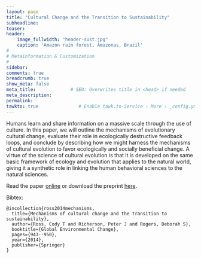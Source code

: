 ```yaml
---
layout: page
title: "Cultural Change and the Transition to Sustainability"
subheadline: 
teaser: 
header:
    image_fullwidth: "header-sust.jpg"
    caption: 'Amazon rain forest, Amazonas, Brazil'
#
# Metainformation & Customization
#
sidebar: 
comments: true
breadcrumb: true
show_meta: false
meta_title:             # SEO: Overwrites title in <head> if needed
meta_description:
permalink:
tawkto: true               # Enable tawk.to-Service › More › _config.yml
---
```

<div class="row">
<div class="medium-8 columns t30">
<img src="{{ site.url }}/images/sustain.png" alt="">
</div><!-- /.medium-8.columns -->
</div><!-- /.row -->
Humans learn and share information on a massive scale through the use of culture. In this paper, we will outline the mechanisms of evolutionary cultural change, evaluate their role in ecologically destructive feedback loops, and conclude by describing how we might harness the mechanisms of cultural evolution to favor ecologically and socially beneficial change. A virtue of the science of cultural evolution is that it is developed on the same basic framework of ecology and evolution that applies to the natural world, giving it a synthetic role in linking the human behavioral sciences to the natural sciences. 

Read the paper [online][1] or download the preprint [here][2].

Bibtex:
```
@incollection{ross2014mechanisms,
  title={Mechanisms of cultural change and the transition to sustainability},
  author={Ross, Cody T and Richerson, Peter J and Rogers, Deborah S},
  booktitle={Global Environmental Change},
  pages={943--950},
  year={2014},
  publisher={Springer}
}
```

 [1]: http://link.springer.com/10.1007%2F978-94-007-5784-4_63
 [2]: https://github.com/Ctross/ctross.github.io/blob/master/pdfs/CESustainability.pdf
 
